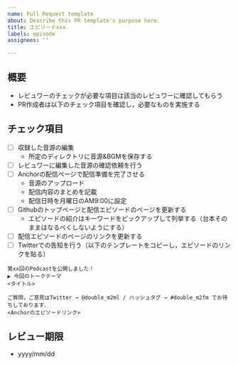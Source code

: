 ```yaml
---
name: Pull Request template
about: Describe this PR template's purpose here.
title: エピソードxxx
labels: episode
assignees: ''

---
```


## 概要
- レビュワーのチェックが必要な項目は該当のレビュワーに確認してもらう
- PR作成者は以下のチェック項目を確認し，必要なものを実施する

## チェック項目
- [ ] 収録した音源の編集
    - 所定のディレクトリに音源&BGMを保存する
- [ ] レビュワーに編集した音源の確認依頼を行う
- [ ] Anchorの配信ページで配信準備を完了させる
    - 音源のアップロード
    - 配信内容のまとめを記載
    - 配信日時を月曜日のAM9:00に設定
- [ ] Githubのトップページと配信エピソードのページを更新する
    - エピソードの紹介はキーワードをピックアップして列挙する（台本そのままはなるべくしないようにする）
- [ ] 配信エピソードのページのリンクを更新する
- [ ] Twitterでの告知を行う（以下のテンプレートをコピーし，エピソードのリンクを貼る）

```
第xx回のPodcastを公開しました！
▶︎ 今回のトークテーマ
<タイトル>

ご質問，ご意見はTwitter → @double_m2ml / ハッシュタグ → #double_m2fm でお待ちしております．
<Anchorのエピソードリンク>
```

## レビュー期限
- yyyy/mm/dd
